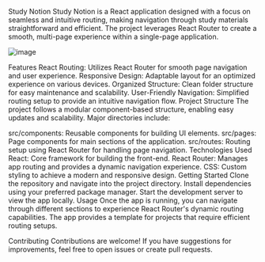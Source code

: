 Study Notion
Study Notion is a React application designed with a focus on seamless and intuitive routing, making navigation through study materials straightforward and efficient. The project leverages React Router to create a smooth, multi-page experience within a single-page application.

![image](https://github.com/user-attachments/assets/c4ff14ed-a2d7-4dee-af35-84d4983235c6)


Features
React Routing: Utilizes React Router for smooth page navigation and user experience.
Responsive Design: Adaptable layout for an optimized experience on various devices.
Organized Structure: Clean folder structure for easy maintenance and scalability.
User-Friendly Navigation: Simplified routing setup to provide an intuitive navigation flow.
Project Structure
The project follows a modular component-based structure, enabling easy updates and scalability. Major directories include:

src/components: Reusable components for building UI elements.
src/pages: Page components for main sections of the application.
src/routes: Routing setup using React Router for handling page navigation.
Technologies Used
React: Core framework for building the front-end.
React Router: Manages app routing and provides a dynamic navigation experience.
CSS: Custom styling to achieve a modern and responsive design.
Getting Started
Clone the repository and navigate into the project directory.
Install dependencies using your preferred package manager.
Start the development server to view the app locally.
Usage
Once the app is running, you can navigate through different sections to experience React Router's dynamic routing capabilities. The app provides a template for projects that require efficient routing setups.

Contributing
Contributions are welcome! If you have suggestions for improvements, feel free to open issues or create pull requests.
